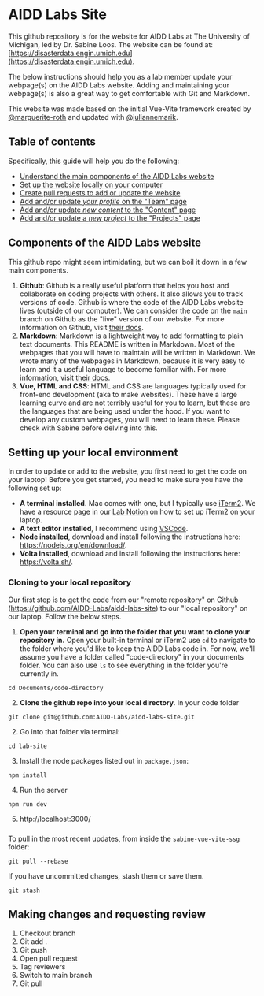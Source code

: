 # AIDD Labs Site
This github repository is for the website for AIDD Labs at The University of Michigan, led by Dr. Sabine Loos. The website can be found at: 
[https://disasterdata.engin.umich.edu](https://disasterdata.engin.umich.edu).

The below instructions should help you as a lab member update your webpage(s) on the AIDD Labs website. Adding and maintaining your webpage(s) is also a great way to get comfortable with Git and Markdown.

This website was made based on the initial Vue-Vite framework created by [@marguerite-roth](https://github.com/margueriteroth) and updated with [@juliannemarik](https://github.com/juliannemarik).

## Table of contents
Specifically, this guide will help you do the following:
- [Understand the main components of the AIDD Labs website](#components-of-the-AIDD-Labs-website)
- [Set up the website locally on your computer](#setting-up-your-local-environment)
- [Create pull requests to add or update the website](#insert)
- [Add and/or update *your profile* on the "Team" page](#insert)
- [Add and/or update *new content* to the "Content" page](#insert)
- [Add and/or update a *new project* to the "Projects" page](#insert)

## Components of the AIDD Labs website
This github repo might seem intimidating, but we can boil it down in a few main components.

1. **Github**: Github is a really useful platform that helps you host and collaborate on coding projects with others. It also allows you to track versions of code. Github is where the code of the AIDD Labs website lives (outside of our computer). We can consider the code on the `main` branch on Github as the "live" version of our website. For more information on Github, visit [their docs](https://docs.github.com/en/get-started/quickstart/hello-world).
2. **Markdown**: Markdown is a lightweight way to add formatting to plain text documents. This README is written in Markdown. Most of the webpages that you will have to maintain will be written in Markdown. We wrote many of the webpages in Markdown, because it is very easy to learn and it a useful  language to become familiar with. For more information, visit [their docs](https://www.markdownguide.org/getting-started/).
3. **Vue, HTML and CSS**: HTML and CSS are languages typically used for front-end development (aka to make websites). These have a large learning curve and are not terribly useful for you to learn, but these are the languages that are being used under the hood. If you want to develop any custom webpages, you will need to learn these. Please check with Sabine before delving into this.

## Setting up your local environment
In order to update or add to the website, you first need to get the code on your laptop! Before you get started, you need to make sure you have the following set up:
* **A terminal installed**. Mac comes with one, but I typically use [iTerm2](https://iterm2.com/). We have a resource page in our [Lab Notion](https://www.notion.so/aidd-labs/Setting-up-your-terminal-for-macs-16fc5c4406fe4b328b407f9a2802fe77?pvs=4) on how to set up iTerm2 on your laptop.
* **A text editor installed**, I recommend using [VSCode](https://code.visualstudio.com/).
* **Node installed**, download and install following the instructions here: https://nodejs.org/en/download/.
* **Volta installed**, download and install following the instructions here: https://volta.sh/.  

### Cloning to your local repository
Our first step is to get the code from our "remote repository" on Github (https://github.com/AIDD-Labs/aidd-labs-site) to our "local repository" on our laptop. Follow the below steps.

1. **Open your terminal and go into the folder that you want to clone your repository in.** Open your built-in terminal or iTerm2 use `cd` to navigate to the folder where you'd like to keep the AIDD Labs code in. For now, we'll assume you have a folder called "code-directory" in your documents folder. You can also use `ls` to see everything in the folder you're currently in.

```
cd Documents/code-directory
```

2. **Clone the github repo into your local directory**. In your code folder

```
git clone git@github.com:AIDD-Labs/aidd-labs-site.git
```

2. Go into that folder via terminal:
```
cd lab-site
```

3. Install the node packages listed out in `package.json`:
```
npm install
```

4. Run the server
```
npm run dev
```

5. http://localhost:3000/

###
To pull in the most recent updates, from inside the `sabine-vue-vite-ssg` folder:
```
git pull --rebase
```

If you have uncommitted changes, stash them or save them.
```
git stash
```
## Making changes and requesting review
1. Checkout branch
2. Git add .
3. Git push
4. Open pull request
5. Tag reviewers
6. Switch to main branch
7. Git pull

